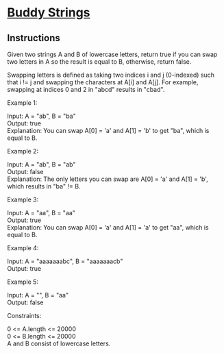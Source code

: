 # [Buddy Strings](https://leetcode.com/problems/buddy-strings/)

## Instructions

Given two strings A and B of lowercase letters, return true if you can swap two letters in A so the result is equal to B, otherwise, return false.

Swapping letters is defined as taking two indices i and j (0-indexed) such that i != j and swapping the characters at A[i] and A[j]. For example, swapping at indices 0 and 2 in "abcd" results in "cbad".

Example 1:

Input: A = "ab", B = "ba"\
Output: true\
Explanation: You can swap A[0] = 'a' and A[1] = 'b' to get "ba", which is equal to B.

Example 2:

Input: A = "ab", B = "ab"\
Output: false\
Explanation: The only letters you can swap are A[0] = 'a' and A[1] = 'b', which results in "ba" != B.

Example 3:

Input: A = "aa", B = "aa"\
Output: true\
Explanation: You can swap A[0] = 'a' and A[1] = 'a' to get "aa", which is equal to B.

Example 4:

Input: A = "aaaaaaabc", B = "aaaaaaacb"\
Output: true

Example 5:

Input: A = "", B = "aa"\
Output: false

Constraints:

0 <= A.length <= 20000\
0 <= B.length <= 20000\
A and B consist of lowercase letters.
